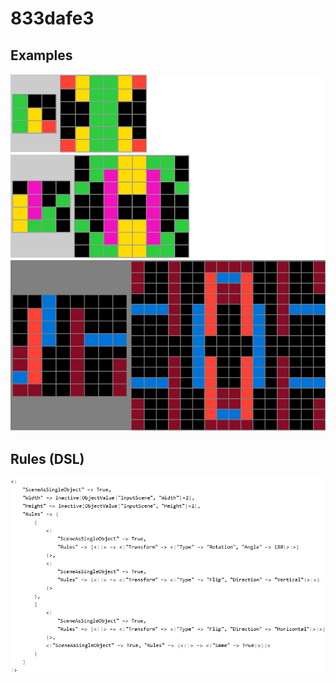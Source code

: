 # 833dafe3

## Examples

![ARC examples for 833dafe3](examples.png?raw=true)

## Rules (DSL)

![DSL rules for 833dafe3](rules.png?raw=true)

